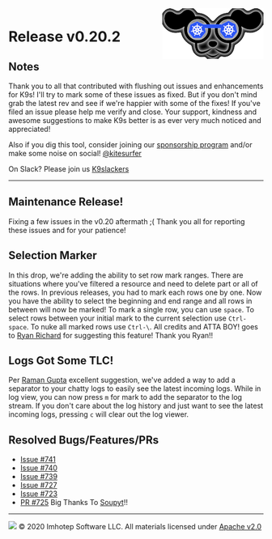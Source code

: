 <img src="https://raw.githubusercontent.com/derailed/k9s/master/assets/k9s_small.png" align="right" width="200" height="auto"/>

# Release v0.20.2

## Notes

Thank you to all that contributed with flushing out issues and enhancements for K9s! I'll try to mark some of these issues as fixed. But if you don't mind grab the latest rev and see if we're happier with some of the fixes! If you've filed an issue please help me verify and close. Your support, kindness and awesome suggestions to make K9s better is as ever very much noticed and appreciated!

Also if you dig this tool, consider joining our [sponsorship program](https://github.com/sponsors/derailed) and/or make some noise on social! [@kitesurfer](https://twitter.com/kitesurfer)

On Slack? Please join us [K9slackers](https://join.slack.com/t/k9sers/shared_invite/enQtOTA5MDEyNzI5MTU0LWQ1ZGI3MzliYzZhZWEyNzYxYzA3NjE0YTk1YmFmNzViZjIyNzhkZGI0MmJjYzhlNjdlMGJhYzE2ZGU1NjkyNTM)

---

## Maintenance Release!

Fixing a few issues in the v0.20 aftermath ;(
Thank you all for reporting these issues and for your patience!

## Selection Marker

In this drop, we're adding the ability to set row mark ranges. There are situations where you've filtered a resource and need to delete part or all of the rows. In previous releases, you had to mark each rows one by one. Now you have the ability to select the beginning and end range and all rows in between will now be marked! To mark a single row, you can use `space`. To select rows between your initial mark to the current selection use `Ctrl-space`. To nuke all marked rows use `Ctrl-\`. All credits and ATTA BOY! goes to [Ryan Richard](https://github.com/cfryanr) for suggesting this feature! Thank you Ryan!!

## Logs Got Some TLC!

Per [Raman Gupta](https://github.com/rocketraman) excellent suggestion, we've added a way to add a separator to your chatty logs to easily see the latest incoming logs. While in log view, you can now press `m` for mark to add the separator to the log stream. If you don't care about the log history and just want to see the latest incoming logs, pressing `c` will clear out the log viewer.

## Resolved Bugs/Features/PRs

- [Issue #741](https://github.com/kswapd/k13s/issues/741)
- [Issue #740](https://github.com/kswapd/k13s/issues/740)
- [Issue #739](https://github.com/kswapd/k13s/issues/739)
- [Issue #727](https://github.com/kswapd/k13s/issues/727)
- [Issue #723](https://github.com/kswapd/k13s/issues/723)
- [PR #725](https://github.com/kswapd/k13s/pull/725) Big Thanks To [Soupyt](https://github.com/soupyt)!!

---

<img src="https://raw.githubusercontent.com/derailed/k9s/master/assets/imhotep_logo.png" width="32" height="auto"/> © 2020 Imhotep Software LLC. All materials licensed under [Apache v2.0](http://www.apache.org/licenses/LICENSE-2.0)
